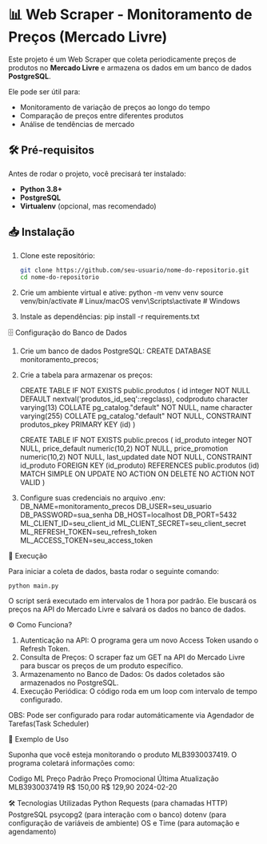# 📊 Web Scraper - Monitoramento de Preços (Mercado Livre)

Este projeto é um Web Scraper que coleta periodicamente preços de produtos no **Mercado Livre** e armazena os dados em um banco de dados **PostgreSQL**. 

Ele pode ser útil para:
- Monitoramento de variação de preços ao longo do tempo
- Comparação de preços entre diferentes produtos
- Análise de tendências de mercado


## 🛠️ Pré-requisitos

Antes de rodar o projeto, você precisará ter instalado:

- **Python 3.8+**
- **PostgreSQL**
- **Virtualenv** (opcional, mas recomendado)


## 📥 Instalação

1. Clone este repositório:
   ```bash
   git clone https://github.com/seu-usuario/nome-do-repositorio.git
   cd nome-do-repositorio

2. Crie um ambiente virtual e ative:
    python -m venv venv
    source venv/bin/activate  # Linux/macOS
    venv\Scripts\activate  # Windows

3. Instale as dependências:
    pip install -r requirements.txt



🗄️ Configuração do Banco de Dados

1. Crie um banco de dados PostgreSQL:
    CREATE DATABASE monitoramento_precos; 

2. Crie a tabela para armazenar os preços:

    CREATE TABLE IF NOT EXISTS public.produtos
(
    id integer NOT NULL DEFAULT nextval('produtos_id_seq'::regclass),
    codproduto character varying(13) COLLATE pg_catalog."default" NOT NULL,
    name character varying(255) COLLATE pg_catalog."default" NOT NULL,
    CONSTRAINT produtos_pkey PRIMARY KEY (id)
)

    CREATE TABLE IF NOT EXISTS public.precos
(
    id_produto integer NOT NULL,
    price_default numeric(10,2) NOT NULL,
    price_promotion numeric(10,2) NOT NULL,
    last_updated date NOT NULL,
    CONSTRAINT id_produto FOREIGN KEY (id_produto)
        REFERENCES public.produtos (id) MATCH SIMPLE
        ON UPDATE NO ACTION
        ON DELETE NO ACTION
        NOT VALID
)


3. Configure suas credenciais no arquivo .env:
    DB_NAME=monitoramento_precos
    DB_USER=seu_usuario
    DB_PASSWORD=sua_senha
    DB_HOST=localhost
    DB_PORT=5432
    ML_CLIENT_ID=seu_client_id
    ML_CLIENT_SECRET=seu_client_secret
    ML_REFRESH_TOKEN=seu_refresh_token
    ML_ACCESS_TOKEN=seu_access_token



🚀 Execução

Para iniciar a coleta de dados, basta rodar o seguinte comando:

    python main.py

O script será executado em intervalos de 1 hora por padrão. Ele buscará os preços na API do Mercado Livre e salvará os dados no banco de dados.

⚙️ Como Funciona?

1. Autenticação na API: O programa gera um novo Access Token usando o Refresh Token.
2. Consulta de Preços: O scraper faz um GET na API do Mercado Livre para buscar os preços de um produto específico.
3. Armazenamento no Banco de Dados: Os dados coletados são armazenados no PostgreSQL.
4. Execução Periódica: O código roda em um loop com intervalo de tempo configurado.

OBS: Pode ser configurado para rodar automáticamente via Agendador de Tarefas(Task Scheduler)



📌 Exemplo de Uso

Suponha que você esteja monitorando o produto MLB3930037419. O programa coletará informações como:

Codigo ML	    Preço Padrão	Preço Promocional	    Última Atualização
MLB3930037419	R$ 150,00	    R$ 129,90	            2024-02-20

🛠️ Tecnologias Utilizadas
    Python
    Requests (para chamadas HTTP)
    PostgreSQL
    psycopg2 (para interação com o banco)
    dotenv (para configuração de variáveis de ambiente)
    OS e Time (para automação e agendamento)